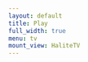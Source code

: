 ```yaml
---
layout: default
title: Play
full_width: true
menu: tv
mount_view: HaliteTV
---
```


<div id="halitetv-container"></div>